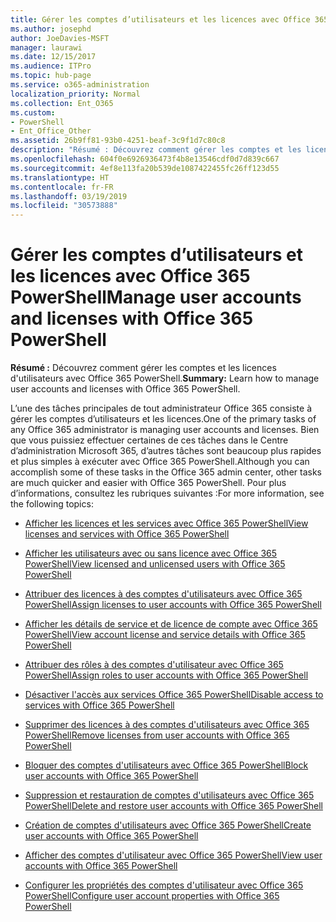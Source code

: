 ```yaml
---
title: Gérer les comptes d’utilisateurs et les licences avec Office 365 PowerShell
ms.author: josephd
author: JoeDavies-MSFT
manager: laurawi
ms.date: 12/15/2017
ms.audience: ITPro
ms.topic: hub-page
ms.service: o365-administration
localization_priority: Normal
ms.collection: Ent_O365
ms.custom:
- PowerShell
- Ent_Office_Other
ms.assetid: 26b9ff81-93b0-4251-beaf-3c9f1d7c80c8
description: "Résumé : Découvrez comment gérer les comptes et les licences d'utilisateurs avec Office 365 PowerShell."
ms.openlocfilehash: 604f0e6926936473f4b8e13546cdf0d7d839c667
ms.sourcegitcommit: 4ef8e113fa20b539de1087422455fc26ff123d55
ms.translationtype: HT
ms.contentlocale: fr-FR
ms.lasthandoff: 03/19/2019
ms.locfileid: "30573888"
---
```

# <a name="manage-user-accounts-and-licenses-with-office-365-powershell"></a><span data-ttu-id="6409e-103">Gérer les comptes d’utilisateurs et les licences avec Office 365 PowerShell</span><span class="sxs-lookup"><span data-stu-id="6409e-103">Manage user accounts and licenses with Office 365 PowerShell</span></span>

 <span data-ttu-id="6409e-104">**Résumé :** Découvrez comment gérer les comptes et les licences d'utilisateurs avec Office 365 PowerShell.</span><span class="sxs-lookup"><span data-stu-id="6409e-104">**Summary:** Learn how to manage user accounts and licenses with Office 365 PowerShell.</span></span>
  
<span data-ttu-id="6409e-105">L’une des tâches principales de tout administrateur Office 365 consiste à gérer les comptes d’utilisateurs et les licences.</span><span class="sxs-lookup"><span data-stu-id="6409e-105">One of the primary tasks of any Office 365 administrator is managing user accounts and licenses.</span></span> <span data-ttu-id="6409e-106">Bien que vous puissiez effectuer certaines de ces tâches dans le Centre d’administration Microsoft 365, d’autres tâches sont beaucoup plus rapides et plus simples à exécuter avec Office 365 PowerShell.</span><span class="sxs-lookup"><span data-stu-id="6409e-106">Although you can accomplish some of these tasks in the Office 365 admin center, other tasks are much quicker and easier with Office 365 PowerShell.</span></span> <span data-ttu-id="6409e-107">Pour plus d’informations, consultez les rubriques suivantes :</span><span class="sxs-lookup"><span data-stu-id="6409e-107">For more information, see the following topics:</span></span>
  
- [<span data-ttu-id="6409e-108">Afficher les licences et les services avec Office 365 PowerShell</span><span class="sxs-lookup"><span data-stu-id="6409e-108">View licenses and services with Office 365 PowerShell</span></span>](view-licenses-and-services-with-office-365-powershell.md)
    
- [<span data-ttu-id="6409e-109">Afficher les utilisateurs avec ou sans licence avec Office 365 PowerShell</span><span class="sxs-lookup"><span data-stu-id="6409e-109">View licensed and unlicensed users with Office 365 PowerShell</span></span>](view-licensed-and-unlicensed-users-with-office-365-powershell.md)
    
- [<span data-ttu-id="6409e-110">Attribuer des licences à des comptes d'utilisateurs avec Office 365 PowerShell</span><span class="sxs-lookup"><span data-stu-id="6409e-110">Assign licenses to user accounts with Office 365 PowerShell</span></span>](assign-licenses-to-user-accounts-with-office-365-powershell.md)
    
- [<span data-ttu-id="6409e-111">Afficher les détails de service et de licence de compte avec Office 365 PowerShell</span><span class="sxs-lookup"><span data-stu-id="6409e-111">View account license and service details with Office 365 PowerShell</span></span>](view-account-license-and-service-details-with-office-365-powershell.md)
    
- [<span data-ttu-id="6409e-112">Attribuer des rôles à des comptes d'utilisateur avec Office 365 PowerShell</span><span class="sxs-lookup"><span data-stu-id="6409e-112">Assign roles to user accounts with Office 365 PowerShell</span></span>](assign-roles-to-user-accounts-with-office-365-powershell.md)
    
- [<span data-ttu-id="6409e-113">Désactiver l'accès aux services Office 365 PowerShell</span><span class="sxs-lookup"><span data-stu-id="6409e-113">Disable access to services with Office 365 PowerShell</span></span>](disable-access-to-services-with-office-365-powershell.md)
    
- [<span data-ttu-id="6409e-114">Supprimer des licences à des comptes d'utilisateurs avec Office 365 PowerShell</span><span class="sxs-lookup"><span data-stu-id="6409e-114">Remove licenses from user accounts with Office 365 PowerShell</span></span>](remove-licenses-from-user-accounts-with-office-365-powershell.md)
    
- [<span data-ttu-id="6409e-115">Bloquer des comptes d'utilisateurs avec Office 365 PowerShell</span><span class="sxs-lookup"><span data-stu-id="6409e-115">Block user accounts with Office 365 PowerShell</span></span>](block-user-accounts-with-office-365-powershell.md)
    
- [<span data-ttu-id="6409e-116">Suppression et restauration de comptes d'utilisateurs avec Office 365 PowerShell</span><span class="sxs-lookup"><span data-stu-id="6409e-116">Delete and restore user accounts with Office 365 PowerShell</span></span>](delete-and-restore-user-accounts-with-office-365-powershell.md)
    
- [<span data-ttu-id="6409e-117">Création de comptes d'utilisateurs avec Office 365 PowerShell</span><span class="sxs-lookup"><span data-stu-id="6409e-117">Create user accounts with Office 365 PowerShell</span></span>](create-user-accounts-with-office-365-powershell.md)
    
- [<span data-ttu-id="6409e-118">Afficher des comptes d'utilisateur avec Office 365 PowerShell</span><span class="sxs-lookup"><span data-stu-id="6409e-118">View user accounts with Office 365 PowerShell</span></span>](view-user-accounts-with-office-365-powershell.md)
    
- [<span data-ttu-id="6409e-119">Configurer les propriétés des comptes d'utilisateur avec Office 365 PowerShell</span><span class="sxs-lookup"><span data-stu-id="6409e-119">Configure user account properties with Office 365 PowerShell</span></span>](configure-user-account-properties-with-office-365-powershell.md)
    

